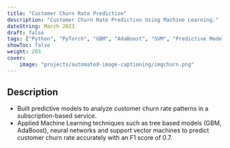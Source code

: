 ```yaml
---
title: "Customer Churn Rate Prediction"
description: "Customer Churn Rate Prediction Using Machine Learning."
dateString: March 2023
draft: false
tags: ["Python", "PyTorch", "GBM", "AdaBoost", "SVM", "Predictive Modelling", "AI"]
showToc: false
weight: 203
cover:
    image: "projects/automated-image-captioning/imgchurn.png"
--- 
```

<!-- ### 🔗 [Colab Notebook](https://colab.research.google.com/drive/1Q553uslYW3Ho6P1G46SOEDxOS_VmHXfJ) -->

## Description
- Built predictive models to analyze customer churn rate patterns in a subscription-based service.
- Applied Machine Learning techniques such as tree based models (GBM, AdaBoost), neural networks and support vector machines to predict customer churn rate accurately with an F1 score of 0.7.
 

<!-- As the network generates the caption, word by word, the model’s gaze (attention) shifts across the image. This allows it to focus on those parts of the image which is more relevant for the next word to be generated. 
![Attention Mechanism](/projects/automated-image-captioning/img1.jpg) -->

<!-- Furthermore, beam search is used during inference to enhance the prediction result. The network was trained in **PyTorch** on an **Nvidia GTX 1060** graphics card for over 80 epochs. -->